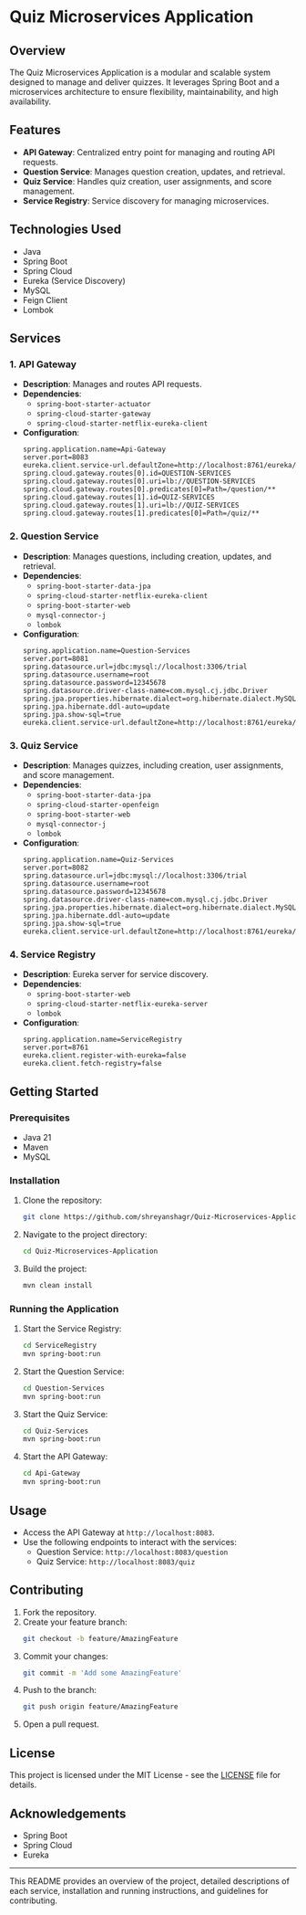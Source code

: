 # Quiz Microservices Application

## Overview
The Quiz Microservices Application is a modular and scalable system designed to manage and deliver quizzes. It leverages Spring Boot and a microservices architecture to ensure flexibility, maintainability, and high availability.

## Features
- **API Gateway**: Centralized entry point for managing and routing API requests.
- **Question Service**: Manages question creation, updates, and retrieval.
- **Quiz Service**: Handles quiz creation, user assignments, and score management.
- **Service Registry**: Service discovery for managing microservices.

## Technologies Used
- Java
- Spring Boot
- Spring Cloud
- Eureka (Service Discovery)
- MySQL
- Feign Client
- Lombok

## Services

### 1. API Gateway
- **Description**: Manages and routes API requests.
- **Dependencies**:
  - `spring-boot-starter-actuator`
  - `spring-cloud-starter-gateway`
  - `spring-cloud-starter-netflix-eureka-client`
- **Configuration**: 
  ```properties
  spring.application.name=Api-Gateway
  server.port=8083
  eureka.client.service-url.defaultZone=http://localhost:8761/eureka/
  spring.cloud.gateway.routes[0].id=QUESTION-SERVICES
  spring.cloud.gateway.routes[0].uri=lb://QUESTION-SERVICES
  spring.cloud.gateway.routes[0].predicates[0]=Path=/question/**
  spring.cloud.gateway.routes[1].id=QUIZ-SERVICES
  spring.cloud.gateway.routes[1].uri=lb://QUIZ-SERVICES
  spring.cloud.gateway.routes[1].predicates[0]=Path=/quiz/**
  ```

### 2. Question Service
- **Description**: Manages questions, including creation, updates, and retrieval.
- **Dependencies**:
  - `spring-boot-starter-data-jpa`
  - `spring-cloud-starter-netflix-eureka-client`
  - `spring-boot-starter-web`
  - `mysql-connector-j`
  - `lombok`
- **Configuration**: 
  ```properties
  spring.application.name=Question-Services
  server.port=8081
  spring.datasource.url=jdbc:mysql://localhost:3306/trial
  spring.datasource.username=root
  spring.datasource.password=12345678
  spring.datasource.driver-class-name=com.mysql.cj.jdbc.Driver
  spring.jpa.properties.hibernate.dialect=org.hibernate.dialect.MySQLDialect
  spring.jpa.hibernate.ddl-auto=update
  spring.jpa.show-sql=true
  eureka.client.service-url.defaultZone=http://localhost:8761/eureka/
  ```

### 3. Quiz Service
- **Description**: Manages quizzes, including creation, user assignments, and score management.
- **Dependencies**:
  - `spring-boot-starter-data-jpa`
  - `spring-cloud-starter-openfeign`
  - `spring-boot-starter-web`
  - `mysql-connector-j`
  - `lombok`
- **Configuration**:
  ```properties
  spring.application.name=Quiz-Services
  server.port=8082
  spring.datasource.url=jdbc:mysql://localhost:3306/trial
  spring.datasource.username=root
  spring.datasource.password=12345678
  spring.datasource.driver-class-name=com.mysql.cj.jdbc.Driver
  spring.jpa.properties.hibernate.dialect=org.hibernate.dialect.MySQLDialect
  spring.jpa.hibernate.ddl-auto=update
  spring.jpa.show-sql=true
  eureka.client.service-url.defaultZone=http://localhost:8761/eureka/
  ```

### 4. Service Registry
- **Description**: Eureka server for service discovery.
- **Dependencies**:
  - `spring-boot-starter-web`
  - `spring-cloud-starter-netflix-eureka-server`
  - `lombok`
- **Configuration**:
  ```properties
  spring.application.name=ServiceRegistry
  server.port=8761
  eureka.client.register-with-eureka=false
  eureka.client.fetch-registry=false
  ```

## Getting Started

### Prerequisites
- Java 21
- Maven
- MySQL

### Installation
1. Clone the repository:
   ```bash
   git clone https://github.com/shreyanshagr/Quiz-Microservices-Application.git
   ```
2. Navigate to the project directory:
   ```bash
   cd Quiz-Microservices-Application
   ```
3. Build the project:
   ```bash
   mvn clean install
   ```

### Running the Application
1. Start the Service Registry:
   ```bash
   cd ServiceRegistry
   mvn spring-boot:run
   ```
2. Start the Question Service:
   ```bash
   cd Question-Services
   mvn spring-boot:run
   ```
3. Start the Quiz Service:
   ```bash
   cd Quiz-Services
   mvn spring-boot:run
   ```
4. Start the API Gateway:
   ```bash
   cd Api-Gateway
   mvn spring-boot:run
   ```

## Usage
- Access the API Gateway at `http://localhost:8083`.
- Use the following endpoints to interact with the services:
  - Question Service: `http://localhost:8083/question`
  - Quiz Service: `http://localhost:8083/quiz`

## Contributing
1. Fork the repository.
2. Create your feature branch:
   ```bash
   git checkout -b feature/AmazingFeature
   ```
3. Commit your changes:
   ```bash
   git commit -m 'Add some AmazingFeature'
   ```
4. Push to the branch:
   ```bash
   git push origin feature/AmazingFeature
   ```
5. Open a pull request.

## License
This project is licensed under the MIT License - see the [LICENSE](LICENSE) file for details.

## Acknowledgements
- Spring Boot
- Spring Cloud
- Eureka

---

This README provides an overview of the project, detailed descriptions of each service, installation and running instructions, and guidelines for contributing.
